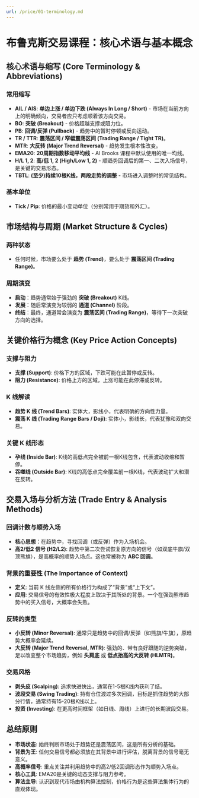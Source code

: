 ```yaml
---
url: /price/01-terminology.md
---
```

# 布鲁克斯交易课程：核心术语与基本概念

## 核心术语与缩写 (Core Terminology & Abbreviations)

### 常用缩写

* **AIL / AIS**: **单边上涨 / 单边下跌 (Always In Long / Short)** - 市场在当前方向上的明确倾向，交易者应只考虑顺着该方向交易。
* **BO**: **突破 (Breakout)** - 价格超越支撑或阻力位。
* **PB**: **回调/反弹 (Pullback)** - 趋势中的暂时停顿或反向运动。
* **TR / TTR**: **震荡区间 / 窄幅震荡区间 (Trading Range / Tight TR)**。
* **MTR**: **大反转 (Major Trend Reversal)** - 趋势发生根本性改变。
* **EMA20**: **20周期指数移动平均线** - Al Brooks 课程中默认使用的唯一均线。
* **H/L 1, 2**: **高/低 1, 2 (High/Low 1, 2)** - 顺趋势回调后的第一、二次入场信号，是关键的交易形态。
* **TBTL**: **(至少)持续10根K线，两段走势的调整** - 市场进入调整时的常见结构。

### 基本单位

* **Tick / Pip**: 价格的最小变动单位（分别常用于期货和外汇）。

## 市场结构与周期 (Market Structure & Cycles)

### 两种状态

* 任何时候，市场要么处于 **趋势 (Trend)**，要么处于 **震荡区间 (Trading Range)**。

### 周期演变

* **启动**：趋势通常始于强劲的 **突破 (Breakout)** K线。
* **发展**：随后常演变为较弱的 **通道 (Channel)** 阶段。
* **终结**：最终，通道常会演变为 **震荡区间 (Trading Range)**，等待下一次突破方向的选择。

## 关键价格行为概念 (Key Price Action Concepts)

### 支撑与阻力

* **支撑 (Support)**: 价格下方的区域，下跌可能在此暂停或反转。
* **阻力 (Resistance)**: 价格上方的区域，上涨可能在此停滞或反转。

### K 线解读

* **趋势 K 线 (Trend Bars)**: 实体大，影线小，代表明确的方向性力量。
* **震荡 K 线 (Trading Range Bars / Doji)**: 实体小，影线长，代表犹豫和双向交易。

### 关键 K 线形态

* **孕线 (Inside Bar)**: K线的高低点完全被前一根K线包含，代表波动收缩和暂停。
* **吞噬线 (Outside Bar)**: K线的高低点完全覆盖前一根K线，代表波动扩大和潜在反转。

## 交易入场与分析方法 (Trade Entry & Analysis Methods)

### 回调计数与顺势入场

* **核心思想**：在趋势中，寻找回调（或反弹）作为入场机会。
* **高2/低2 信号 (H2/L2)**: 趋势中第二次尝试恢复原方向的信号（如双底牛旗/双顶熊旗），是高概率的顺势入场点。这也常被称为 **ABC 回调**。

### 背景的重要性 (The Importance of Context)

* **定义**: 当前 K 线左侧的所有价格行为构成了“背景”或“上下文”。
* **应用**: 交易信号的有效性极大程度上取决于其所处的背景。一个在强劲熊市趋势中的买入信号，大概率会失败。

### 反转的类型

* **小反转 (Minor Reversal)**: 通常只是趋势中的回调/反弹（如熊旗/牛旗），原趋势大概率会延续。
* **大反转 (Major Trend Reversal, MTR)**: 强劲的、带有良好跟随的逆势突破，足以改变整个市场趋势，例如 **头肩底** 或 **低点抬高的大反转 (HLMTR)**。

### 交易风格

* **剥头皮 (Scalping)**: 追求快进快出，通常在1-5根K线内获利了结。
* **波段交易 (Swing Trading)**: 持有仓位渡过多次回调，目标是抓住趋势的大部分行情，通常持有15-20根K线以上。
* **投资 (Investing)**: 在更高时间框架（如日线、周线）上进行的长期波段交易。

## 总结原则

* **市场状态**: 始终判断市场处于趋势还是震荡区间，这是所有分析的基础。
* **背景为王**: 任何交易信号都必须放在其背景中进行评估，脱离背景的信号毫无意义。
* **高概率信号**: 重点关注并利用趋势中的高2/低2回调形态作为顺势入场点。
* **核心工具**: EMA20是关键的动态支撑与阻力参考。
* **算法主导**: 认识到现代市场由机构算法控制，价格行为是这些算法集体行为的直观体现。
